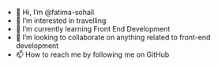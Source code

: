 - 👋 Hi, I’m @fatima-sohail
- 👀 I’m interested in travelling
- 🌱 I’m currently learning Front End Development
- 💞️ I’m looking to collaborate on anything related to front-end development
- 📫 How to reach me by following me on GitHub

<!---
fatima-sohail/fatima-sohail is a ✨ special ✨ repository because its `README.md` (this file) appears on your GitHub profile.
You can click the Preview link to take a look at your changes.
--->
